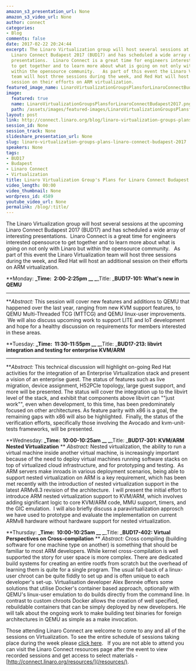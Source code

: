 ```yaml
---
amazon_s3_presentation_url: None
amazon_s3_video_url: None
author: connect
categories:
- Blog
comments: false
date: 2017-02-22 20:24:44
excerpt: The Linaro Virtualization group will host several sessions at the upcoming
  Linaro Connect Budapest 2017 (BUD17) and has scheduled a wide array of interesting
  presentations.  Linaro Connect is a great time for engineers interested opensource
  to get together and to learn more about what is going on not only with Linaro but
  within the opensource community.   As part of this event the Linaro Virtualization
  team will host three sessions during the week, and Red Hat will host an additional
  session on their efforts on ARM virtualization.
featured_image_name: LinaroVirtualizationGroupsPlansforLinaroConnectBudapest2017.png
image:
  featured: true
  name: LinaroVirtualizationGroupsPlansforLinaroConnectBudapest2017.png
  path: /assets/images/featured-images/LinaroVirtualizationGroupsPlansforLinaroConnectBudapest2017.png
layout: post
link: http://connect.linaro.org/blog/linaro-virtualization-groups-plans-linaro-connect-budapest-2017/
session_id: None
session_track: None
slideshare_presentation_url: None
slug: linaro-virtualization-groups-plans-linaro-connect-budapest-2017
speakers: None
tags:
- BUD17
- Budapest
- Linaro Connect
- Virtualization
title: Linaro Virtualization Group's Plans for Linaro Connect Budapest 2017
video_length: 00:00
video_thumbnail: None
wordpress_id: 4589
youtube_video_url: None
permalink: /blog/:title/
---
```


The Linaro Virtualization group will host several sessions at the upcoming Linaro Connect Budapest 2017 (BUD17) and has scheduled a wide array of interesting presentations.  Linaro Connect is a great time for engineers interested opensource to get together and to learn more about what is going on not only with Linaro but within the opensource community.   As part of this event the Linaro Virtualization team will host three sessions during the week, and Red Hat will host an additional session on their efforts on ARM virtualization.

**Monday:
**_Time:  2:00-2:25pm __
_**_Title: _****BUD17-101: What's new in QEMU****
****
**_Abstract:_ This session will cover new features and additions to QEMU that happened over the last year, ranging from new KVM support features, to QEMU Multi-Threaded TCG (MTTCG) and QEMU linux-user improvements.  We will also discuss upcoming work to support LITE and IoT development and hope for a healthy discussion on requirements for members interested in these areas.

**Tuesday:
**_Time:  11:30-11:55pm __
_**_Title: _****BUD17-213: libvirt integration and testing for enterprise KVM/ARM****
****
**_Abstract:_ This technical discussion will highlight on-going Red Hat activities for the integration of an Enterprise Virtualization stack and present a vision of an enterprise guest. The status of features such as live migration, device assignment, H52PCIe topology, large guest support, and more will be presented. The status will cover the integration up to the libvirt level of the stack, and exhibit that components above libvirt can ""just work"", even when development, to this time, has been predominately focused on other architectures. As feature parity with x86 is a goal, the remaining gaps with x86 will also be highlighted.  Finally, the status of the verification efforts, specifically those involving the Avocado and kvm-unit-tests frameworks, will be presented.

**Wednesday:
**_Time:  10:00-10:25am __
_**_Title: _****BUD17-301: KVM/ARM Nested Virtualization****
**
_Abstract:_ Nested virtualization, the ability to run a virtual machine inside another virtual machine, is increasingly important because of the need to deploy virtual machines running software stacks on top of virtualized cloud infrastructure, and for prototyping and testing.  As ARM servers make inroads in various deployment scenarios, being able to support nested virtualization on ARM is a key requirement, which has been met recently with the introduction of nested virtualization support in the latest ARMv8.3 revision of the architecture.  I will present the initial effort to introduce ARM nested virtualization support to KVM/ARM, which involves adding significant logic to core KVM/ARM code, MMU support, timers, and the GIC emulation.  I will also briefly discuss a paravirtualization approsch we have used to prototype and evaluate the implementation on current ARMv8 hardware without hardware support for nested virtualization.

**Thursday:
**_Time:  10:00-10:25am __
_**_Title: _****BUD17-402: Virtual Perspectives on Cross-compilation****
**
_Abstract:_ Cross compiling (building software for one machine type on another) is something that should be familiar to most ARM developers. While kernel cross-compilation is well supported the story for user space is more complex. There are dedicated build systems for creating an entire rootfs from scratch but the overhead of learning them is quite for a single program. The usual fall-back of a linux-user chroot can be quite fiddly to set up and is often unique to each developer's set-up. Virtualisation developer Alex Bennée offers some solutions that utilise Docker's container based approach, optionally with QEMU's linux-user emulation to do builds directly from the command line. In contrast to custom chroots Docker allows the creation of well specified, rebuildable containers that can be simply deployed by new developers. He will talk about the ongoing work to make building test binaries for foreign architectures in QEMU as simple as a make invocation.


Those attending Linaro Connect are welcome to come to any and all of the sessions on Virtualization. To see the entire schedule of sessions taking place during the week please [click here](https://eu.eventscloud.com/ehome/bud17/200391688/).   If you are not able to attend you can visit the Linaro Connect resources page after the event to view recorded sessions and get access to select materials - [http://connect.linaro.org/resources/](/resources/).